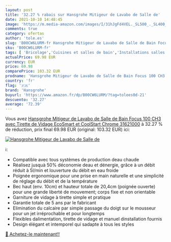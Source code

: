 ```yaml
---
layout: post
title: '32.27 % rabais sur Hansgrohe Mitigeur de Lavabo de Salle de'
date: 2021-10-10 14:48:45
image: 'https://m.media-amazon.com/images/I/31hJgFd4VEL._SL500_._SL400_.jpg'
comments: true
category: ofertas
author: 'tole.es'
slug: 'B00CW6LURM-fr Hansgrohe Mitigeur de Lavabo de Salle de Bain Focus 100...'
sku: 'B00CW6LURM-fr'
tags: [ 'Bricolage','Cuisines et salles de bain','Installations salles de bain','Robinets de lavabo pour salle de bain','hansgrohe', ]
actualPrice: 69.98 EUR
currency: EUR
price: 69.98
comparePrice: 103.32 EUR
prodname: 'Hansgrohe Mitigeur de Lavabo de Salle de Bain Focus 100 CH3 avec Tirette de Vidage EcoSmart et CoolStart Chrome 31621000'
country: 'fr'
flag: '🇫🇷'
brand: 'Hansgrohe'
buyurl: 'https://www.amazon.fr/dp/B00CW6LURM/?tag=tolees0d-21'
descuento: '32.27'
average: '72.39'
---
```


Vous avez [Hansgrohe Mitigeur de Lavabo de Salle de Bain Focus 100 CH3 avec Tirette de Vidage EcoSmart et CoolStart Chrome 31621000](https://www.amazon.fr/dp/B00CW6LURM/?tag=tolees0d-21)  à  32.27 % de réduction, prix final  69.98 EUR (original: 103.32 EUR) ici:

[![Hansgrohe Mitigeur de Lavabo de Salle de](https://m.media-amazon.com/images/I/31hJgFd4VEL._SL500_._SL400_.jpg)](https://www.amazon.fr/dp/B00CW6LURM/?tag=tolees0d-21)

ℹ️:

- Compatible avec tous systèmes de production deau chaude
- Réalisez jusquà 50% déconomie deau et dénergie, grâce à un débit réduit à 5l/min et louverture du débit en eau froide
- Poignée ergonomique pour une prise en main naturelle et une simplicité de réglage du débit et de la température
- Bec haut (env. 10cm) et hauteur totale de 20,4cm (poignée ouverte) pour une grande liberté de mouvement; corps fixe et non orientable
- Garniture de vidage à tirette simple et pratique
- Garantie totale de 5 ans par le fabricant
- Elimination du calcaire par simple passage du doigt sur le mousseur pour un jet irréprochable et pour longtemps
- Flexibles dalimentation, tirette de vidage et manuel dinstallation fournis
- Design élégant et intemporel qui sadapte à tous les styles

[🛒 Achetez-le maintenant!!](https://www.amazon.fr/dp/B00CW6LURM/?tag=tolees0d-21)
